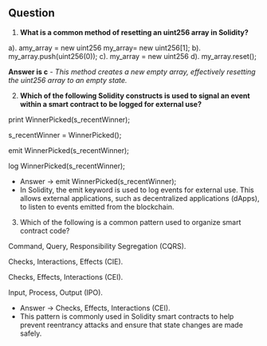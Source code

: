 ## Question

1. **What is a common method of resetting an uint256 array in Solidity?**

a). amy_array = new uint256 my_array= new uint256[1];
b). my_array.push(uint256(0));
c). my_array = new uint256[](0)
d). my_array.reset();

**Answer is c** - *This method creates a new empty array, effectively resetting the uint256 array to an empty state.*


2. **Which of the following Solidity constructs is used to signal an event within a smart contract to be logged for external use?**

print WinnerPicked(s_recentWinner);


s_recentWinner = WinnerPicked();


emit WinnerPicked(s_recentWinner);


log WinnerPicked(s_recentWinner);

- Answer -> emit WinnerPicked(s_recentWinner);
- In Solidity, the emit keyword is used to log events for external use. This allows external applications, such as decentralized applications (dApps), to listen to events emitted from the blockchain.


3. Which of the following is a common pattern used to organize smart contract code?


Command, Query, Responsibility Segregation (CQRS).


Checks, Interactions, Effects (CIE).


Checks, Effects, Interactions (CEI).


Input, Process, Output (IPO).

- Answer -> Checks, Effects, Interactions (CEI).
- This pattern is commonly used in Solidity smart contracts to help prevent reentrancy attacks and ensure that state changes are made safely.

